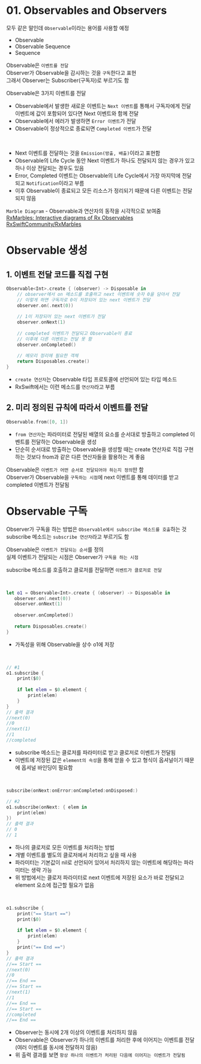 # 01. Observables and Observers

모두 같은 말인데 `Observable`이라는 용어를 사용할 예정

- Observable
- Observable Sequence
- Sequence

Observable은 `이벤트를 전달`  
Observer가 Observable을 감시하는 것을 `구독`한다고 표현  
그래서 Observer는 Subscriber(구독자)로 부르기도 함

Observable은 3가지 이벤트를 전달  
- Observable에서 발생한 새로운 이벤트는 `Next 이벤트`를 통해서 구독자에게 전달  
이벤트에 값이 포함되어 있다면 Next 이벤트와 함께 전달
- Observable에서 에러가 발생하면 `Error 이벤트`가 전달
- Observable이 정상적으로 종료되면 `Completed 이벤트`가 전달

<br/>

- Next 이벤트를 전달하는 것을 `Emission(방출, 배출)`이라고 표현함
- Observable의 Life Cycle 동안 Next 이벤트가 하나도 전달되지 않는 경우가 있고 하나 이상 전달되는 경우도 있음
- Error, Completed 이벤트는 Observable의 Life Cycle에서 가장 마지막에 전달되고 `Notification`이라고 부름
- 이후 Observable이 종료되고 모든 리소스가 정리되기 때문에 다른 이벤트는 전달되지 않음

`Marble Diagram` - Observable과 연산자의 동작을 시각적으로 보여줌  
[RxMarbles: Interactive diagrams of Rx Observables](https://rxmarbles.com/)  
[RxSwiftCommunity/RxMarbles](https://github.com/RxSwiftCommunity/RxMarbles)

# Observable 생성

## 1. 이벤트 전달 코드를 직접 구현

```swift
Observable<Int>.create { (observer) -> Disposable in
    // observer에서 on 메소드를 호출하고 next 이벤트에 숫자 0을 담아서 전달
    // 이렇게 하면 구독자로 0이 저장되어 있는 next 이벤트가 전달
    observer.on(.next(0))
    
    // 1이 저장되어 있는 next 이벤트가 전달
    observer.onNext(1)
    
    // completed 이벤트가 전달되고 Observable이 종료
    // 이후에 다른 이벤트는 전달 못 함
    observer.onCompleted()
    
    // 메모리 정리에 필요한 객체
    return Disposables.create()
}
```
- `create 연산자`는 Observable 타입 프로토콜에 선언되어 있는 타입 메소드
- RxSwift에서는 이런 메소드를 `연산자`라고 부름

## 2. 미리 정의된 규칙에 따라서 이벤트를 전달

```swift
Observable.from([0, 1])
```
- `from 연산자`는 파라미터로 전달된 배열의 요소를 순서대로 방출하고 completed 이벤트를 전달하는 Observable을 생성  
- 단순히 순서대로 방출하는 Observable을 생성할 때는 create 연산자로 직접 구현하는 것보다 from과 같은 다른 연산자들을 활용하는 게 좋음

Observable은 `이벤트가 어떤 순서로 전달되어야 하는지 정의`만 함  
Observer가 Observable을 `구독하는 시점`에 next 이벤트를 통해 데이터를 받고 completed 이벤트가 전달됨

# Observable 구독

Observer가 구독을 하는 방법은 `Observable에서 subscribe 메소드를 호출`하는 것  
subscribe 메소드는 `subscribe 연산자`라고 부르기도 함

Observable은 `이벤트가 전달되는 순서`를 정의  
실제 이벤트가 전달되는 시점은 Observer가 `구독을 하는 시점`

subscribe 메소드를 호출하고 클로저를 전달하면 `이벤트가 클로저로 전달`

<br/>

```swift
let o1 = Observable<Int>.create { (observer) -> Disposable in
   observer.on(.next(0))
   observer.onNext(1)
   
   observer.onCompleted()
   
   return Disposables.create()
}
```
- 가독성을 위해 Observable을 상수 o1에 저장

<br/>

```swift
// #1
o1.subscribe {
    print($0)
    
    if let elem = $0.element {
        print(elem)
    }
}
// 출력 결과
//next(0)
//0
//next(1)
//1
//completed
```
- subscribe 메소드는 클로저를 파라미터로 받고 클로저로 이벤트가 전달됨
- 이벤트에 저장된 값은 `element의 속성`을 통해 얻을 수 있고 형식이 옵셔널이기 때문에 옵셔널 바인딩이 필요함

<br/>

```swift
subscribe(onNext:onError:onCompleted:onDisposed:)
```
```swift
// #2
o1.subscribe(onNext: { elem in
    print(elem)
})
// 출력 결과
// 0
// 1
```
- 하나의 클로저로 모든 이벤트를 처리하는 방법
- 개별 이벤트를 별도의 클로저에서 처리하고 싶을 때 사용
- 파라미터는 기본값이 nil로 선언되어 있어서 처리하지 않는 이벤트에 해당하는 파라미터는 생략 가능
- 위 방법에서는 클로저 파라미터로 next 이벤트에 저장된 요소가 바로 전달되고 element 요소에 접근할 필요가 없음

<br/>

```swift
o1.subscribe {
    print("== Start ==")
    print($0)
    
    if let elem = $0.element {
        print(elem)
    }
    print("== End ==")
}
// 출력 결과
//== Start ==
//next(0)
//0
//== End ==
//== Start ==
//next(1)
//1
//== End ==
//== Start ==
//completed
//== End ==
```
- Observer는 동시에 2개 이상의 이벤트를 처리하지 않음
- Observable은 Observer가 하나의 이벤트를 처리한 후에 이어지는 이벤트를 전달
(여러 이벤트를 동시에 전달하지 않음)
- 위 출력 결과를 보면 `항상 하나의 이벤트가 처리된 다음에 이어지는 이벤트가 전달됨`
